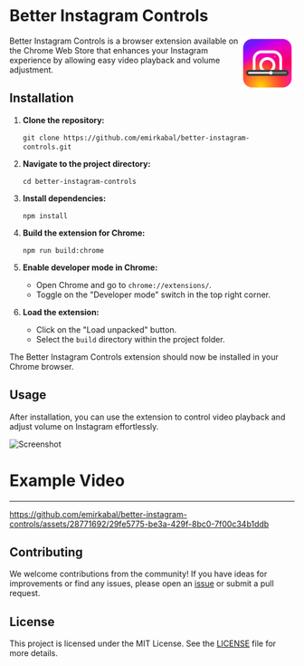 # Better Instagram Controls

<img align="right" src="/public/icons/logo128.png" width=96 alt="Better Instagram Controls logo">

Better Instagram Controls is a browser extension available on the Chrome Web Store that enhances your Instagram experience by allowing easy video playback and volume adjustment.

## Installation

1. **Clone the repository:**
   ```
   git clone https://github.com/emirkabal/better-instagram-controls.git
   ```

2. **Navigate to the project directory:**
   ```
   cd better-instagram-controls
   ```

3. **Install dependencies:**
   ```
   npm install
   ```

4. **Build the extension for Chrome:**
   ```
   npm run build:chrome
   ```

5. **Enable developer mode in Chrome:**
   - Open Chrome and go to `chrome://extensions/`.
   - Toggle on the "Developer mode" switch in the top right corner.

6. **Load the extension:**
   - Click on the "Load unpacked" button.
   - Select the `build` directory within the project folder.

The Better Instagram Controls extension should now be installed in your Chrome browser.

## Usage

After installation, you can use the extension to control video playback and adjust volume on Instagram effortlessly.

![Screenshot](https://github.com/emirkabal/better-instagram-controls/assets/28771692/7b96c062-2f84-4da1-a0c3-94d45284dc8d)
# Example Video 

---

https://github.com/emirkabal/better-instagram-controls/assets/28771692/29fe5775-be3a-429f-8bc0-7f00c34b1ddb



## Contributing

We welcome contributions from the community! If you have ideas for improvements or find any issues, please open an [issue](https://github.com/emirkabal/better-instagram-controls/issues) or submit a pull request.

## License

This project is licensed under the MIT License. See the [LICENSE](LICENSE) file for more details.
